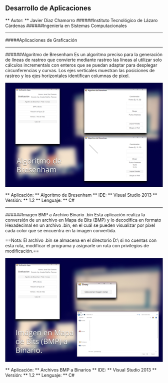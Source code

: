 ## Desarrollo de Aplicaciones

** Autor: ** Javier Diaz Chamorro
######Instituto Tecnológico de Lázaro Cárdenas
######Ingeniería en Sistemas Computacionales

_ _ _

#####Aplicaciones de Graficación


- - -

######Algoritmo de Bresenham
Es un algoritmo preciso para la generación de líneas de rastreo que convierte mediante rastreo las líneas al utilizar solo cálculos incrementals con enteros que se puedan adaptar para desplegar circunferencias y curvas. Los ejes verticales muestran las posiciones de rastreo y los ejes horizontales identifican columnas de pixel.

![Algoritmo de Bresenham](thumbs/bresenham.jpg)

** Aplicación: ** Algoritmo de Bresenham
** IDE: ** Visual Studio 2013
** Versión: ** 1.2
** Lenguaje: ** C#

_ _ _

######Imagen BMP a Archivo Binario .bin
Esta aplicación realiza la conversión de un archivo en Mapa de Bits (BMP) y lo decodifica en formato Hexadecimal en un archivo .bin, en el cuál se pueden visualizar por pixel cada color que se encuentra en la imagen convertida.

==Nota: El archivo .bin se almacena en el directorio D:\ si no cuentas con esta ruta, modificar el programa y asignarle un ruta con privilegios de modificación.==

![Bmp a Binario](thumbs/binary.jpg)

** Aplicación: ** Archivos BMP a Binarios
** IDE: ** Visual Studio 2013
** Versión: ** 1.2
** Lenguaje: ** C#